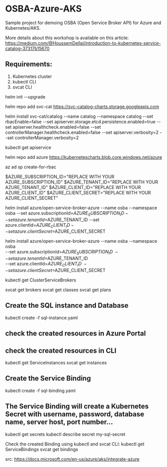 # OSBA-Azure-AKS
Sample project for demoing OSBA (Open Service Broker API) for Azure and Kubernetes/AKS.

More details about this workshop is available on this article:
https://medium.com/@HoussemDellai/introduction-to-kubernetes-service-catalog-37317b15670

## Requirements:
1) Kubernetes cluster
2) kubectl CLI
3) svcat CLI


helm init --upgrade


helm repo add svc-cat https://svc-catalog-charts.storage.googleapis.com


helm install svc-cat/catalog --name catalog --namespace catalog --set rbacEnable=false --set apiserver.storage.etcd.persistence.enabled=true --set apiserver.healthcheck.enabled=false --set controllerManager.healthcheck.enabled=false --set apiserver.verbosity=2 --set controllerManager.verbosity=2


kubectl get apiservice


helm repo add azure https://kubernetescharts.blob.core.windows.net/azure


az ad sp create-for-rbac

$AZURE_SUBSCRIPTION_ID="REPLACE WITH YOUR AZURE_SUBSCRIPTION_ID"
$AZURE_TENANT_ID="REPLACE WITH YOUR AZURE_TENANT_ID"
$AZURE_CLIENT_ID="REPLACE WITH YOUR AZURE_CLIENT_ID" 
$AZURE_CLIENT_SECRET="REPLACE WITH YOUR AZURE_CLIENT_SECRET"

helm install azure/open-service-broker-azure --name osba --namespace osba --set azure.subscriptionId=$AZURE_SUBSCRIPTION_ID --set azure.tenantId=$AZURE_TENANT_ID --set azure.clientId=$AZURE_CLIENT_ID --set azure.clientSecret=$AZURE_CLIENT_SECRET

helm install azure/open-service-broker-azure --name osba --namespace osba \
    --set azure.subscriptionId=$AZURE_SUBSCRIPTION_ID \
    --set azure.tenantId=$AZURE_TENANT_ID \
    --set azure.clientId=$AZURE_CLIENT_ID \
    --set azure.clientSecret=$AZURE_CLIENT_SECRET

kubectl get ClusterServiceBrokers

svcat get brokers
svcat get classes
svcat get plans

## Create the SQL instance and Database
kubectl create -f sql-instance.yaml

## check the created resources in Azure Portal
## check the created resources in CLI
kubectl get ServiceInstances
svcat get instances

## Create the Service Binding
kubectl create -f sql-binding.yaml

## The Service Binding will create a Kubernetes Secret with username, password, database name, server host, port number...
kubectl get secrets
kubectl describe secret my-sql-secret

Check the created Binding using kubectl and svcat CLI:
kubectl get ServiceBindings
svcat get bindings


src: https://docs.microsoft.com/en-us/azure/aks/integrate-azure